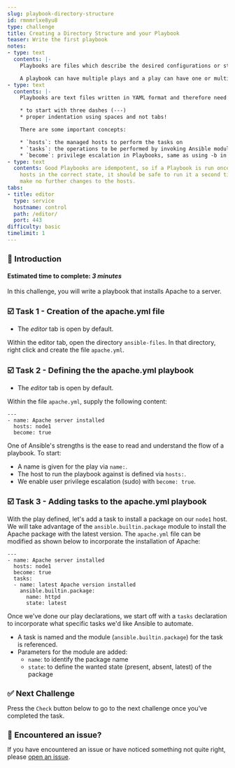 ```yaml
---
slug: playbook-directory-structure
id: rmnmrlxe8yu8
type: challenge
title: Creating a Directory Structure and your Playbook
teaser: Write the first playbook
notes:
- type: text
  contents: |-
    Playbooks are files which describe the desired configurations or steps to implement on managed hosts. Playbooks can change lengthy, complex administrative tasks into easily repeatable routines with predictable and successful outcomes.

    A playbook can have multiple plays and a play can have one or multiple tasks. In a task, a module is called to run an action against. The goal of a play is to map a group of hosts. The goal of a task is to implement modules against those hosts.
- type: text
  contents: |-
    Playbooks are text files written in YAML format and therefore need:

    * to start with three dashes (---)
    * proper indentation using spaces and not tabs!

    There are some important concepts:

    * `hosts`: the managed hosts to perform the tasks on
    * `tasks`: the operations to be performed by invoking Ansible modules and passing them the necessary options.
    * `become`: privilege escalation in Playbooks, same as using -b in the ad hoc command.
- type: text
  contents: Good Playbooks are idempotent, so if a Playbook is run once to put the
    hosts in the correct state, it should be safe to run it a second time and it should
    make no further changes to the hosts.
tabs:
- title: editor
  type: service
  hostname: control
  path: /editor/
  port: 443
difficulty: basic
timelimit: 1
---
```

👋 Introduction
===
#### Estimated time to complete: *3 minutes*<p>
In this challenge, you will write a playbook that installs Apache to a server.

☑️ Task 1 - Creation of the apache.yml file
===
* The *editor* tab is open by default.

Within the editor tab, open the directory `ansible-files`. In that directory, right click and create the file `apache.yml`.

☑️ Task 2 - Defining the the apache.yml playbook
===
* The *editor* tab is open by default.

Within the file `apache.yml`, supply the following content:

```
---
- name: Apache server installed
  hosts: node1
  become: true
```
One of Ansible's strengths is the ease to read and understand the flow of a playbook. To start:

* A name is given for the play via `name:`.
* The host to run the playbook against is defined via `hosts:`.
* We enable user privilege escalation (sudo) with `become: true`.

☑️ Task 3 - Adding tasks to the apache.yml playbook
===

With the play defined, let's add a task to install a package on our `node1` host. We will take advantage of the `ansible.builtin.package` module to install the Apache package with the latest version. The `apache.yml` file can be modified as shown below to incorporate the installation of Apache:

```
---
- name: Apache server installed
  hosts: node1
  become: true
  tasks:
  - name: latest Apache version installed
    ansible.builtin.package:
      name: httpd
      state: latest
```

Once we've done our play declarations, we start off with a `tasks` declaration to incorporate what specific tasks we'd like Ansible to automate.

* A task is named and the module (`ansible.builtin.package`) for the task is referenced.
* Parameters for the module are added:
  * `name`: to identify the package name
  * `state`: to define the wanted state (present, absent, latest) of the package

✅ Next Challenge
===
Press the `Check` button below to go to the next challenge once you’ve completed the task.

🐛 Encountered an issue?
====

If you have encountered an issue or have noticed something not quite right, please [open an issue](https://github.com/ansible/instruqt/issues/new?labels=writing-first-playbook&title=Issue+with+Writing+First+Playbook+slug+ID:+playbook-directory-structure&assignees=rlopez133).

<style type="text/css" rel="stylesheet">
  .lightbox {
    display: none;
    position: fixed;
    justify-content: center;
    align-items: center;
    z-index: 999;
    top: 0;
    left: 0;
    right: 0;
    bottom: 0;
    padding: 1rem;
    background: rgba(0, 0, 0, 0.8);
    margin-left: auto;
    margin-right: auto;
    margin-top: auto;
    margin-bottom: auto;
  }
  .lightbox:target {
    display: flex;
  }
  .lightbox img {
    /* max-height: 100% */
    max-width: 60%;
    max-height: 60%;
  }
  img {
    display: block;
    margin-left: auto;
    margin-right: auto;
    width: 100%;
  }
  h1 {
    font-size: 18px;
  }
    h2 {
    font-size: 16px;
    font-weight: 600
  }
    h3 {
    font-size: 14px;
    font-weight: 600
  }
  p span {
    font-size: 14px;
  }
  ul li span {
    font-size: 14px
  }
</style>
